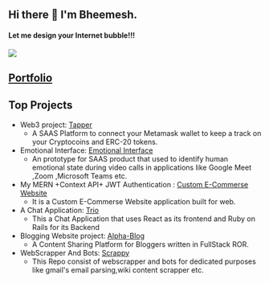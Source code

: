 ## Hi there 👋 I'm Bheemesh.
#### Let me design your Internet bubble!!!


 <a href="https://www.linkedin.com/in/bheemesh">
  <img src="https://img.shields.io/badge/LinkedIn-0077B5?style=for-the-badge&logo=linkedin&logoColor=white"/>
</a>

## [Portfolio]("https://lustrous-malabi-4562b1.netlify.app/")

## Top Projects

- Web3 project: [Tapper](https://github.com/Bheemesh1706/Tapper)
  - A SAAS Platform to connect your Metamask wallet to keep a track on your Cryptocoins and ERC-20 tokens.
- Emotional Interface: [Emotional Interface](https://github.com/Bheemesh1706/Emotion-Interface)
   - An prototype for SAAS product that used to identify human emotional state during video calls in applications like Google Meet ,Zoom ,Microsoft Teams etc.
- My MERN +Context API+ JWT Authentication : [Custom E-Commerse Website](https://github.com/Bheemesh1706/E-Commerce-FrontEnd)
  - It is a Custom E-Commerse Website application built for web.
- A Chat Application: [Trio](https://github.com/Bheemesh1706/Trio-Frontend)
  - This a Chat Application that uses React as its frontend and Ruby on Rails for its Backend
- Blogging Website project: [Alpha-Blog](https://github.com/Bheemesh1706/Alpha-Blog)
   - A Content Sharing Platform for Bloggers written in FullStack ROR.
- WebScrapper And Bots: [Scrappy](https://github.com/Bheemesh1706/Web-Scappers-And-Bots)
   - This Repo consist of webscrapper and bots for dedicated purposes like gmail's email parsing,wiki content scrapper etc.
